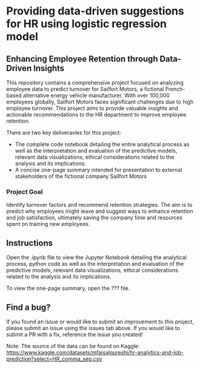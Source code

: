 # Providing data-driven suggestions for HR using logistic regression model

## Enhancing Employee Retention through Data-Driven Insights

This repository contains a comprehensive project focused on analyzing employee data to predict turnover for Sailfort Motors, a fictional French-based alternative energy vehicle manufacturer. With over 100,000 employees globally, Sailfort Motors faces significant challenges due to high employee turnover. This project aims to provide valuable insights and actionable recommendations to the HR department to improve employee retention.

There are two key deliveravles for this project: 

* The complete code notebook detailing the entire analytical process as well as the interpretation and evaluation of the predictive models, relevant data visualizations, ethical considerations related to the analysis and its implications.
* A concise one-page summary intended for presentation to external stakeholders of the fictional company Sailfort Motors


### Project Goal
Identify turnover factors and recommend retention strategies. The aim is to predict why employees might leave and suggest ways to enhance retention and job satisfaction, ultimately saving the company time and resources spent on training new employees.


## Instructions
Open the .ipynb file to view the Jupyter Notebook detailing the analytical process, python code as well as the interpretation and evaluation of the predictive models, relevant data visualizations, ethical considerations related to the analysis and its implications.

To view the one-page summary, open the ??? file. 


## Find a bug?

If you found an issue or would like to submit an improvement to this project, please submit an issue using the issues tab above. If you would like to submit a PR with a fix, reference the issue you created!


Note: The source of the data can be found on Kaggle:
https://www.kaggle.com/datasets/mfaisalqureshi/hr-analytics-and-job-prediction?select=HR_comma_sep.csv
